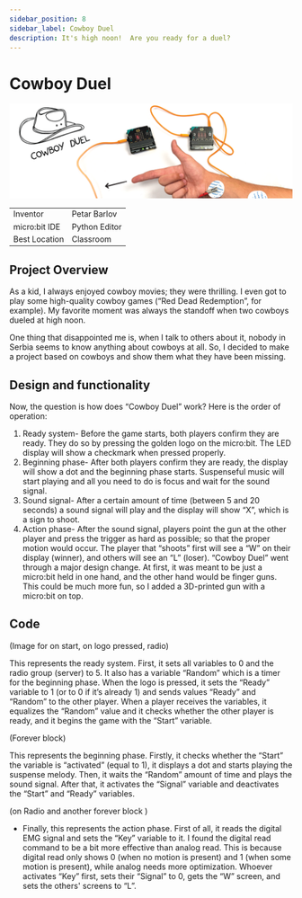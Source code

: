 ```yaml
---
sidebar_position: 8
sidebar_label: Cowboy Duel
description: It's high noon!  Are you ready for a duel?
---
```


# Cowboy Duel #
![Cowboy Duel](./np_cd_00.png)

|     |       |
|--------------|--------------
| Inventor     | Petar Barlov            
| micro:bit IDE     | Python Editor
| Best Location     | Classroom

## Project Overview
As a kid, I always enjoyed cowboy movies; they were thrilling. I even got to play some high-quality cowboy games (“Red Dead
Redemption”, for example). My favorite moment was always the standoff when two cowboys dueled at high noon.

One thing that disappointed me is, when I talk to others about it,
nobody in Serbia seems to know anything about cowboys at all. So, I decided to make a project based on cowboys and show them what they have been missing.

## Design and functionality
Now, the question is how does “Cowboy Duel” work? Here is the order of
operation:
1. Ready system- Before the game starts, both players confirm
they are ready. They do so by pressing the golden
logo on the micro:bit. The LED display will show a checkmark when
pressed properly.
2. Beginning phase- After both players confirm they are ready, the
display will show a dot and the beginning phase starts. Suspenseful
music will start playing and all you need to do is focus and wait for
the sound signal.
3. Sound signal- After a certain amount of time (between 5 and 20
seconds) a sound signal will play and the display will show “X”, which is a
sign to shoot.
4. Action phase- After the sound signal, players point
the gun at the other player and press the trigger as hard as possible;
so that the proper motion would occur. The player that “shoots” first will
see a “W” on their display (winner), and others will see an “L” (loser).
“Cowboy Duel” went through a major design change. At first, it was meant
to be just a micro:bit held in one hand, and the other hand would be finger guns. This could be much more fun, so I added a 3D-printed gun with a micro:bit on top.

## Code
(Image for on start, on logo pressed, radio)

This represents the ready system. First, it sets all variables to 0 and the radio
group (server) to 5. It also has a variable “Random” which is a timer for the
beginning phase. When the logo is pressed, it sets the “Ready” variable to 1
(or to 0 if it’s already 1) and sends values “Ready” and “Random” to the
other player. When a player receives the variables, it equalizes the
“Random” value and it checks whether the other player is ready, and it
begins the game with the “Start” variable.

(Forever block)

This represents the beginning phase. Firstly, it checks whether the “Start”
the variable is “activated” (equal to 1), it displays a dot and starts playing the
suspense melody. Then, it waits the “Random” amount of time and plays the sound signal. After that, it activates the “Signal” variable and
deactivates the “Start” and “Ready” variables.


(on Radio and another forever block )
- Finally, this represents the action phase. First of all, it reads the digital
EMG signal and sets the “Key” variable to it. I found the digital read command to be a bit more effective than analog read. This is because digital read only shows 0 (when no motion is present) and
1 (when some motion is present), while analog needs more
optimization. Whoever activates “Key” first, sets their “Signal” to 0, gets the “W” screen, and sets the others' screens to “L”.
